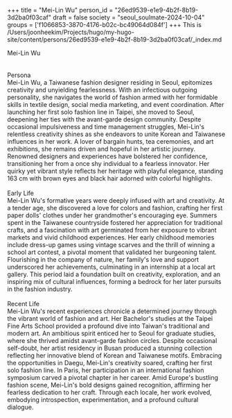 +++
title = "Mei-Lin Wu"
person_id = "26ed9539-e1e9-4b2f-8b19-3d2ba0f03caf"
draft = false
society = "seoul_soulmate-2024-10-04"
groups = ['f1066853-3870-4176-b02c-bc49064d084f']
+++
This is /Users/joonheekim/Projects/hugo/my-hugo-site/content/persons/26ed9539-e1e9-4b2f-8b19-3d2ba0f03caf/_index.md

<div class="h1_right">Mei-Lin Wu</div><br>
<br>
<div class="h2">Persona</div><div class="plain">Mei-Lin Wu, a Taiwanese fashion designer residing in Seoul, epitomizes creativity and unyielding fearlessness. With an infectious outgoing personality, she navigates the world of fashion armed with her formidable skills in textile design, social media marketing, and event coordination. After launching her first solo fashion line in Taipei, she moved to Seoul, deepening her ties with the avant-garde design community. Despite occasional impulsiveness and time management struggles, Mei-Lin's relentless creativity shines as she endeavors to unite Korean and Taiwanese influences in her work. A lover of bargain hunts, tea ceremonies, and art exhibitions, she remains driven and hopeful in her artistic journey. Renowned designers and experiences have bolstered her confidence, transitioning her from a once shy individual to a fearless innovator. Her quirky yet vibrant style reflects her heritage with playful elegance, standing 163 cm with brown eyes and black hair adorned with colorful highlights.</div><br>
<div class="h2">Early Life</div><div class="plain">Mei-Lin Wu's formative years were deeply infused with art and creativity. At a tender age, she discovered a love for colors and fashion, crafting her first paper dolls' clothes under her grandmother's encouraging eye. Summers spent in the Taiwanese countryside fostered her appreciation for traditional crafts, and a fascination with art germinated from her exposure to vibrant markets and vivid childhood experiences. Her early childhood memories include dress-up games using vintage scarves and the thrill of winning a school art contest, a pivotal moment that validated her burgeoning talent. Flourishing in the company of nature, her family's love and support underscored her achievements, culminating in an internship at a local art gallery. This period laid a foundation built on creativity, exploration, and an inspiring mix of cultural influences, forming a bedrock for her later pursuits in the fashion industry.</div><br>
<div class="h2">Recent Life</div><div class="plain">Mei-Lin Wu's recent experiences chronicle a determined journey through the vibrant world of fashion and art. Her Bachelor's studies at the Taipei Fine Arts School provided a profound dive into Taiwan's traditional and modern art. An ambitious spirit enticed her to Seoul for graduate studies, where she thrived amidst avant-garde fashion circles. Despite occasional self-doubt, her artist residency in Busan produced a stunning collection reflecting her innovative blend of Korean and Taiwanese motifs. Embracing the opportunities in Daegu, Mei-Lin's creativity soared, crafting her first solo fashion line. In Paris, her participation in an international fashion symposium carved a pivotal chapter in her career. Amid Europe's bustling fashion scene, Mei-Lin's bold designs gained recognition, affirming her fearless dedication to her craft. Through each locale, her work evolved, embodying introspection, experimentation, and a profound cultural dialogue.</div><br>
